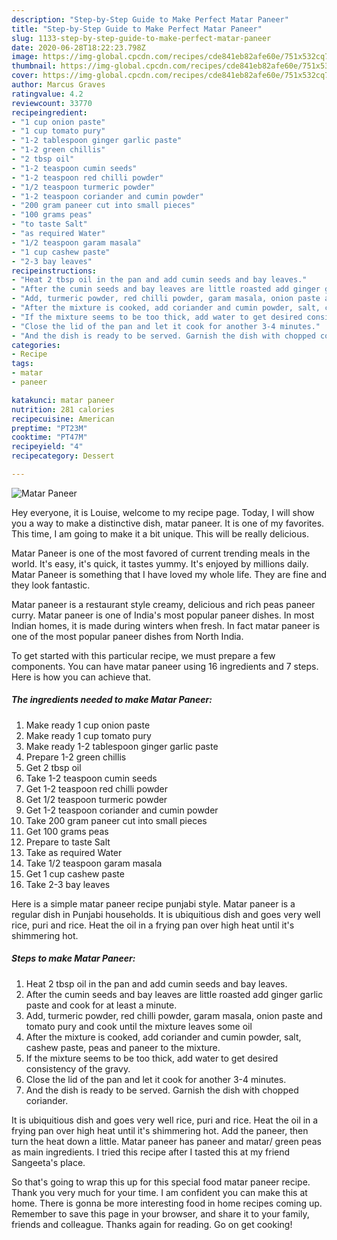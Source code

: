 ```yaml
---
description: "Step-by-Step Guide to Make Perfect Matar Paneer"
title: "Step-by-Step Guide to Make Perfect Matar Paneer"
slug: 1133-step-by-step-guide-to-make-perfect-matar-paneer
date: 2020-06-28T18:22:23.798Z
image: https://img-global.cpcdn.com/recipes/cde841eb82afe60e/751x532cq70/matar-paneer-recipe-main-photo.jpg
thumbnail: https://img-global.cpcdn.com/recipes/cde841eb82afe60e/751x532cq70/matar-paneer-recipe-main-photo.jpg
cover: https://img-global.cpcdn.com/recipes/cde841eb82afe60e/751x532cq70/matar-paneer-recipe-main-photo.jpg
author: Marcus Graves
ratingvalue: 4.2
reviewcount: 33770
recipeingredient:
- "1 cup onion paste"
- "1 cup tomato pury"
- "1-2 tablespoon ginger garlic paste"
- "1-2 green chillis"
- "2 tbsp oil"
- "1-2 teaspoon cumin seeds"
- "1-2 teaspoon red chilli powder"
- "1/2 teaspoon turmeric powder"
- "1-2 teaspoon coriander and cumin powder"
- "200 gram paneer cut into small pieces"
- "100 grams peas"
- "to taste Salt"
- "as required Water"
- "1/2 teaspoon garam masala"
- "1 cup cashew paste"
- "2-3 bay leaves"
recipeinstructions:
- "Heat 2 tbsp oil in the pan and add cumin seeds and bay leaves."
- "After the cumin seeds and bay leaves are little roasted add ginger garlic paste and cook for at least a minute."
- "Add, turmeric powder, red chilli powder, garam masala, onion paste and tomato pury and cook until the mixture leaves some oil"
- "After the mixture is cooked, add coriander and cumin powder, salt, cashew paste, peas and paneer to the mixture."
- "If the mixture seems to be too thick, add water to get desired consistency of the gravy."
- "Close the lid of the pan and let it cook for another 3-4 minutes."
- "And the dish is ready to be served. Garnish the dish with chopped coriander."
categories:
- Recipe
tags:
- matar
- paneer

katakunci: matar paneer 
nutrition: 281 calories
recipecuisine: American
preptime: "PT23M"
cooktime: "PT47M"
recipeyield: "4"
recipecategory: Dessert

---
```



![Matar Paneer](https://img-global.cpcdn.com/recipes/cde841eb82afe60e/751x532cq70/matar-paneer-recipe-main-photo.jpg)

Hey everyone, it is Louise, welcome to my recipe page. Today, I will show you a way to make a distinctive dish, matar paneer. It is one of my favorites. This time, I am going to make it a bit unique. This will be really delicious.

Matar Paneer is one of the most favored of current trending meals in the world. It's easy, it's quick, it tastes yummy. It's enjoyed by millions daily. Matar Paneer is something that I have loved my whole life. They are fine and they look fantastic.

Matar paneer is a restaurant style creamy, delicious and rich peas paneer curry. Matar paneer is one of India&#39;s most popular paneer dishes. In most Indian homes, it is made during winters when fresh. In fact matar paneer is one of the most popular paneer dishes from North India.


To get started with this particular recipe, we must prepare a few components. You can have matar paneer using 16 ingredients and 7 steps. Here is how you can achieve that.

<!--inarticleads1-->

##### The ingredients needed to make Matar Paneer:

1. Make ready 1 cup onion paste
1. Make ready 1 cup tomato pury
1. Make ready 1-2 tablespoon ginger garlic paste
1. Prepare 1-2 green chillis
1. Get 2 tbsp oil
1. Take 1-2 teaspoon cumin seeds
1. Get 1-2 teaspoon red chilli powder
1. Get 1/2 teaspoon turmeric powder
1. Get 1-2 teaspoon coriander and cumin powder
1. Take 200 gram paneer cut into small pieces
1. Get 100 grams peas
1. Prepare to taste Salt
1. Take as required Water
1. Take 1/2 teaspoon garam masala
1. Get 1 cup cashew paste
1. Take 2-3 bay leaves


Here is a simple matar paneer recipe punjabi style. Matar paneer is a regular dish in Punjabi households. It is ubiquitious dish and goes very well rice, puri and rice. Heat the oil in a frying pan over high heat until it&#39;s shimmering hot. 

<!--inarticleads2-->

##### Steps to make Matar Paneer:

1. Heat 2 tbsp oil in the pan and add cumin seeds and bay leaves.
1. After the cumin seeds and bay leaves are little roasted add ginger garlic paste and cook for at least a minute.
1. Add, turmeric powder, red chilli powder, garam masala, onion paste and tomato pury and cook until the mixture leaves some oil
1. After the mixture is cooked, add coriander and cumin powder, salt, cashew paste, peas and paneer to the mixture.
1. If the mixture seems to be too thick, add water to get desired consistency of the gravy.
1. Close the lid of the pan and let it cook for another 3-4 minutes.
1. And the dish is ready to be served. Garnish the dish with chopped coriander.


It is ubiquitious dish and goes very well rice, puri and rice. Heat the oil in a frying pan over high heat until it&#39;s shimmering hot. Add the paneer, then turn the heat down a little. Matar paneer has paneer and matar/ green peas as main ingredients. I tried this recipe after I tasted this at my friend Sangeeta&#39;s place. 

So that's going to wrap this up for this special food matar paneer recipe. Thank you very much for your time. I am confident you can make this at home. There is gonna be more interesting food in home recipes coming up. Remember to save this page in your browser, and share it to your family, friends and colleague. Thanks again for reading. Go on get cooking!
